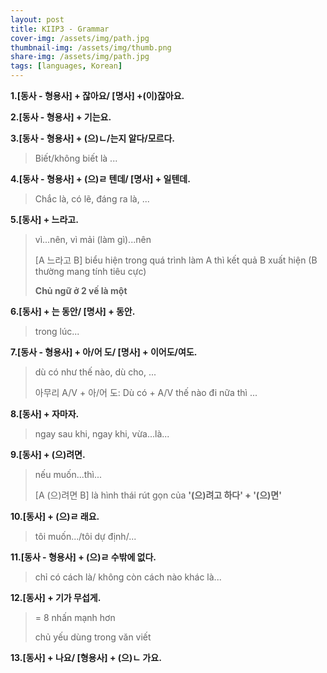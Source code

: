 ```yaml
---
layout: post
title: KIIP3 - Grammar
cover-img: /assets/img/path.jpg
thumbnail-img: /assets/img/thumb.png
share-img: /assets/img/path.jpg
tags: [languages, Korean]
---
```


**1.[동사 - 형용사] + 잖아요/ [명사] +(이)잖아요.**

**2.[동사 - 형용사] + 기는요.**

**3.[동사 - 형용사] + (으)ㄴ/는지 알다/모르다.**
>Biết/không biết là ...

**4.[동사 - 형용사] + (으)ㄹ 텐데/ [명사] + 일텐데.**
>Chắc là, có lẽ, đáng ra là, ...

**5.[동사] + 느라고.**
> vì...nên, vì mải (làm gì)...nên
>
> [A 느라고 B] biểu hiện trong quá trình làm A thì kết quả B xuất hiện (B thường mang tính tiêu cực)
>
> **Chủ ngữ ở 2 vế là một**

**6.[동사] + 는 동안/ [명사] + 동안.**
> trong lúc...

**7.[동사 - 형용사] + 아/어 도/ [명사] + 이어도/여도.**
> dù có như thế nào, dù cho, ...
>
> 아무리 A/V + 아/어 도: Dù có + A/V thế nào đi nữa thì ...

**8.[동사] + 자마자.**
> ngay sau khi, ngay khi, vừa...là...

**9.[동사] + (으)려면.**
> nếu muốn...thì...
>
> [A (으)려면 B] là hình thái rút gọn của **'(으)려고 하다' + '(으)면'**

**10.[동사] + (으)ㄹ 래요.**
> tôi muốn.../tôi dự định/...

**11.[동사 - 형용사] + (으)ㄹ 수밖에 없다.**
> chỉ có cách là/ không còn cách nào khác là...

**12.[동사] + 기가 무섭게.**
> = 8 nhấn mạnh hơn
>
> chủ yếu dùng trong văn viết

**13.[동사] + 나요/ [형용사] + (으)ㄴ 가요.**

